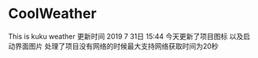 # CoolWeather
This is kuku weather
更新时间 2019 7 31日 15:44 今天更新了项目图标 以及启动界面图片
处理了项目没有网络的时候最大支持网络获取时间为20秒
